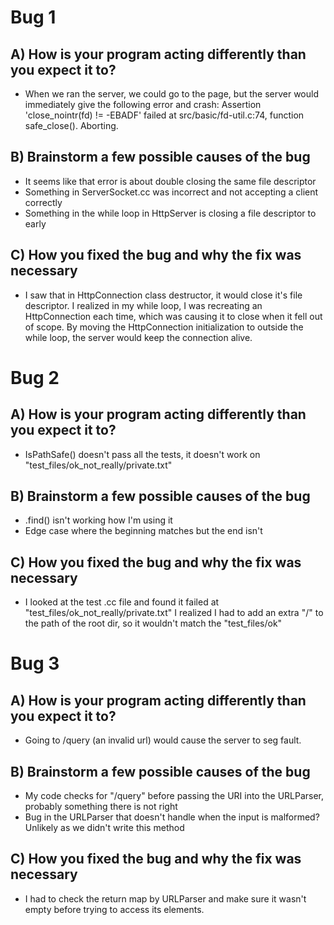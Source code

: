 # Bug 1

## A) How is your program acting differently than you expect it to?
- When we ran the server, we could go to the page, but the server would
immediately give the following error and crash:
Assertion 'close_nointr(fd) != -EBADF' failed at src/basic/fd-util.c:74, function safe_close(). Aborting.

## B) Brainstorm a few possible causes of the bug
- It seems like that error is about double closing the same file descriptor
- Something in ServerSocket.cc was incorrect and not accepting a client correctly
- Something in the while loop in HttpServer is closing a file descriptor to early

## C) How you fixed the bug and why the fix was necessary
- I saw that in HttpConnection class destructor, it would close it's file descriptor.
I realized in my while loop, I was recreating an HttpConnection each time, which
was causing it to close when it fell out of scope. By moving the HttpConnection
initialization to outside the while loop, the server would keep the connection alive.

# Bug 2

## A) How is your program acting differently than you expect it to?
- IsPathSafe() doesn't pass all the tests, it doesn't work on
"test_files/ok_not_really/private.txt"

## B) Brainstorm a few possible causes of the bug
- .find() isn't working how I'm using it
- Edge case where the beginning matches but the end isn't

## C) How you fixed the bug and why the fix was necessary
- I looked at the test .cc file and found it failed at
"test_files/ok_not_really/private.txt"
I realized I had to add an extra "/" to the path of the root dir,
so it wouldn't match the "test_files/ok"

# Bug 3

## A) How is your program acting differently than you expect it to?
- Going to /query (an invalid url) would cause the server to seg fault. 

## B) Brainstorm a few possible causes of the bug
- My code checks for "/query" before passing the URI into the URLParser,
probably something there is not right
- Bug in the URLParser that doesn't handle when the input is malformed? 
Unlikely as we didn't write this method

## C) How you fixed the bug and why the fix was necessary
- I had to check the return map by URLParser and make sure it wasn't
empty before trying to access its elements.
